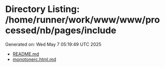 # Directory Listing: /home/runner/work/www/www/processed/nb/pages/include
Generated on: Wed May  7 05:19:49 UTC 2025

- [README.md](README.md)
- [monotonerc.html.md](monotonerc.html.md)
